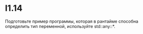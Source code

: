 # l1.14

Подготовьте пример программы, 
которая в рантайме способна определить тип переменной, 
используйте std::any::*.